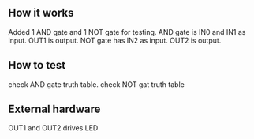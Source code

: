 <!---

This file is used to generate your project datasheet. Please fill in the information below and delete any unused
sections.

You can also include images in this folder and reference them in the markdown. Each image must be less than
512 kb in size, and the combined size of all images must be less than 1 MB.
-->

## How it works
Added 1 AND gate and 1 NOT gate for testing.
AND gate is IN0 and IN1 as input. OUT1 is output.
NOT gate has IN2 as input. OUT2 is output. 

## How to test
check AND gate truth table.
check NOT gat truth table

## External hardware
OUT1 and OUT2 drives LED
